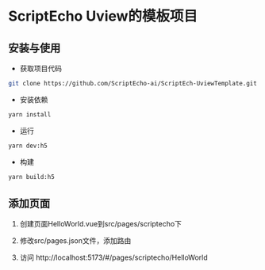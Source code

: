 ScriptEcho Uview的模板项目
===============

## 安装与使用

- 获取项目代码

```bash
git clone https://github.com/ScriptEcho-ai/ScriptEch-UviewTemplate.git
```

- 安装依赖

```bash
yarn install

```

- 运行

```bash
yarn dev:h5
```


- 构建

```bash
yarn build:h5
```


## 添加页面

1. 创建页面HelloWorld.vue到src/pages/scriptecho下

2. 修改src/pages.json文件，添加路由

3. 访问 http://localhost:5173/#/pages/scriptecho/HelloWorld